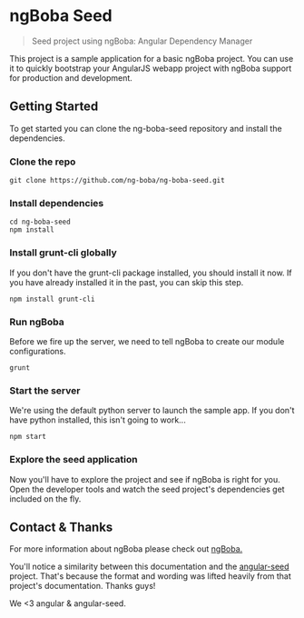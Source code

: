 ngBoba Seed
===================================
> Seed project using ngBoba: Angular Dependency Manager

This project is a sample application for a basic ngBoba project.
You can use it to quickly bootstrap your AngularJS webapp project
with ngBoba support for production and development.

## Getting Started
To get started you can clone the ng-boba-seed repository and install the dependencies.

### Clone the repo
```shell
git clone https://github.com/ng-boba/ng-boba-seed.git
```

### Install dependencies
```shell
cd ng-boba-seed
npm install
```

### Install grunt-cli globally
If you don't have the grunt-cli package installed, you should install it now. If you have already installed it in the
past, you can skip this step.
```shell
npm install grunt-cli
```

### Run ngBoba
Before we fire up the server, we need to tell ngBoba to create our module configurations.
```shell
grunt
```

### Start the server
We're using the default python server to launch the sample app. If you don't have python installed, this isn't
going to work...
```shell
npm start
```

### Explore the seed application
Now you'll have to explore the project and see if ngBoba is right for you. Open the developer tools and watch
the seed project's dependencies get included on the fly.

## Contact & Thanks
For more information about ngBoba please check out [ngBoba.](http://ng-boba.github.io/)

You'll notice a similarity between this documentation and the [angular-seed](https://github.com/angular/angular-seed)
project. That's because the format and wording was lifted heavily
from that project's documentation. Thanks guys!

We <3 angular & angular-seed.
